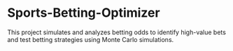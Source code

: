 # Sports-Betting-Optimizer
This project simulates and analyzes betting odds to identify high-value bets and test betting strategies using Monte Carlo simulations.
